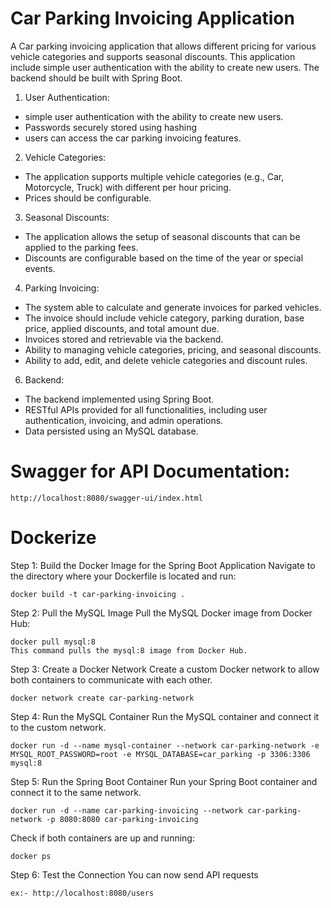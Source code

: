 # Car Parking Invoicing Application 

A Car parking invoicing application that allows different pricing for various vehicle categories and supports seasonal discounts. This application include simple user authentication with the ability to create new users. The backend should be built with Spring Boot.

1. User Authentication:
* simple user authentication with the ability to create new users.
* Passwords securely stored using hashing 
* users can access the car parking invoicing features.
2. Vehicle Categories:
* The application supports multiple vehicle categories (e.g., Car, Motorcycle, Truck) with different per hour pricing.
* Prices should be configurable.
3. Seasonal Discounts:
* The application allows the setup of seasonal discounts that can be applied to the parking fees.
* Discounts are configurable based on the time of the year or special events.
4. Parking Invoicing:
* The system able to calculate and generate invoices for parked vehicles.
* The invoice should include vehicle category, parking duration, base price, applied discounts, and total amount due.
* Invoices stored and retrievable via the backend.
* Ability to managing vehicle categories, pricing, and seasonal discounts.
* Ability to add, edit, and delete vehicle categories and discount rules.
6. Backend:
* The backend implemented using Spring Boot.
* RESTful APIs provided for all functionalities, including user authentication, invoicing, and admin operations.
* Data persisted using an MySQL database.


# Swagger for API Documentation:

	http://localhost:8080/swagger-ui/index.html

# Dockerize

Step 1: Build the Docker Image for the Spring Boot Application
Navigate to the directory where your Dockerfile is located and run:

	docker build -t car-parking-invoicing .

Step 2: Pull the MySQL Image
Pull the MySQL Docker image from Docker Hub:

	docker pull mysql:8
	This command pulls the mysql:8 image from Docker Hub.

Step 3: Create a Docker Network
	Create a custom Docker network to allow both containers to communicate with each other.

	docker network create car-parking-network

Step 4: Run the MySQL Container
	Run the MySQL container and connect it to the custom network.

	docker run -d --name mysql-container --network car-parking-network -e MYSQL_ROOT_PASSWORD=root -e MYSQL_DATABASE=car_parking -p 3306:3306 mysql:8
  
Step 5: Run the Spring Boot Container
	Run your Spring Boot container and connect it to the same network.

	docker run -d --name car-parking-invoicing --network car-parking-network -p 8080:8080 car-parking-invoicing

Check if both containers are up and running:

	docker ps

Step 6: Test the Connection
	You can now send API requests

	ex:- http://localhost:8080/users
